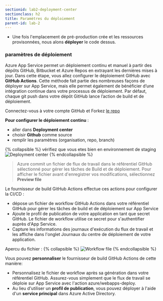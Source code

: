 ```yaml
---
sectionid: lab2-deployment-center
sectionclass: h2
title: Paramètres du déploiement 
parent-id: lab-2
---
```


- Une fois l'emplacement de pré-production crée et les ressources provisonnées, nous alons **déployer** le code dessus.

### paramètres de déploiement

Azure App Service permet un déploiement continu et manuel à partir des dépôts GitHub, Bitbucket et Azure Repos en extrayant les dernières mises à jour. Dans cette étape, vous allez configurer le déploiement GitHub avec **GitHub Actions**. Cette méthode fait partie des nombreuses façons de déployer sur App Service, mais elle permet également de bénéficier d’une intégration continue dans votre processus de déploiement. Par défaut, chaque git push dans votre dépôt GitHub lance l’action de build et de déploiement.

Connectez-vous à votre compte GitHub et Forkez [le repo](https://github.com/Azure-Samples/msdocs-nodejs-mongodb-azure-sample-app)

**Pour configurer le déploiement continu** :

- aller dans **Deployment center**
- choisir **Github** comme source
- remplir les paramètres (organisation, repo, branch)

{% collapsible %}
vérifiez que vous etes bien en environnement de staging
![Deployment center](/media/lab2/deployment_centers.png)
{% endcollapsible %}

> Azure commit un fichier de flux de travail dans le référentiel GitHub sélectionné pour gérer les tâches de Build et de déploiement. Pour afficher le fichier avant d'enregistrer vos modifications, sélectionnez **Preview file**

Le fournisseur de build GitHub Actions effectue ces actions pour configurer la CI/CD :

- dépose un fichier de workflow GitHub Actions dans votre référentiel GitHub pour gérer les tâches de build et de déploiement sur App Service
- Ajoute le profil de publication de votre application en tant que secret GitHub. Le fichier de workflow utilise ce secret pour s'authentifier auprès d'App Service.
- Capture les informations des journaux d'exécution du flux de travail et les affiche dans l'onglet Journaux du centre de déploiement de votre application.

Apercu du fichier :
{% collapsible %}
![Workflow file](/media/lab2/github_workflow_file.png)
{% endcollapsible %}
  
Vous pouvez **personnaliser** le fournisseur de build GitHub Actions de cette manière:

- Personnalisez le fichier de workflow après sa génération dans votre référentiel GitHub. Assurez-vous simplement que le flux de travail se déploie sur App Service avec l'action azure/webapps-deploy.
- Au lieu d'utiliser un **profil de publication**, vous pouvez déployer à l'aide d'un **service principal** dans Azure Active Directory.
